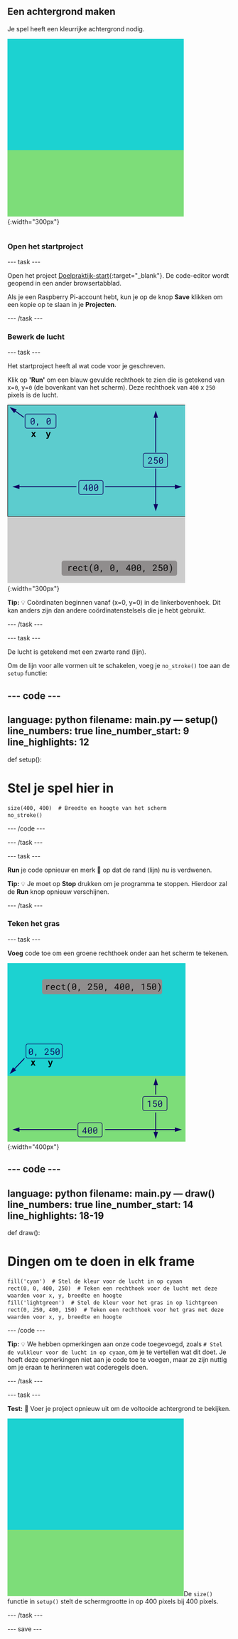 ## Een achtergrond maken

<div style="display: flex; flex-wrap: wrap">
<div style="flex-basis: 200px; flex-grow: 1; margin-right: 15px;">
Je spel heeft een kleurrijke achtergrond nodig.
</div>
<div>

![Het uitvoergebied met een luchtkleurige rechthoek boven een graskleurige rechthoek om de achtergrond te maken.](images/background.png){:width="300px"}

</div>
</div>

### Open het startproject

--- task ---

Open het project [Doelpraktijk-start](https://editor.raspberrypi.org/nl-NL/projects/target-practice-starter){:target="_blank"}. De code-editor wordt geopend in een ander browsertabblad.

Als je een Raspberry Pi-account hebt, kun je op de knop **Save** klikken om een kopie op te slaan in je **Projecten**.

--- /task ---

### Bewerk de lucht

--- task ---

Het startproject heeft al wat code voor je geschreven.

Klik op **'Run'** om een blauw gevulde rechthoek te zien die is getekend van x=`0`, y=`0` (de bovenkant van het scherm). Deze rechthoek van `400` x `250` pixels is de lucht.

![Een blauwe rechthoek met een zwarte rand eromheen, daarboven een grijze rechthoek. De linkerbovenhoek van het canvas is gemarkeerd als x=0, y=0 dit is de oorsprong van de rechthoek. De breedte wordt gemarkeerd als 400 en de hoogte als 250. De code rect(0, 0, 400, 250) wordt weergegeven.](images/sky_stroke.png){:width="300px"}

**Tip:** 💡 Coördinaten beginnen vanaf (x=0, y=0) in de linkerbovenhoek. Dit kan anders zijn dan andere coördinatenstelsels die je hebt gebruikt.

--- /task ---

--- task ---

De lucht is getekend met een zwarte rand (lijn).

Om de lijn voor alle vormen uit te schakelen, voeg je `no_stroke()` toe aan de `setup` functie:

--- code ---
---
language: python
filename: main.py — setup()
line_numbers: true
line_number_start: 9
line_highlights: 12
---
def setup():
# Stel je spel hier in

    size(400, 400)  # Breedte en hoogte van het scherm
    no_stroke()

--- /code ---

--- /task ---

--- task ---

**Run** je code opnieuw en merk 👀 op dat de rand (lijn) nu is verdwenen.

**Tip:** 💡 Je moet op **Stop** drukken om je programma te stoppen. Hierdoor zal de **Run** knop opnieuw verschijnen.

--- /task ---

### Teken het gras

--- task ---

**Voeg** code toe om een groene rechthoek onder aan het scherm te tekenen.

![Het uitvoergebied met een luchkleurige rechthoek boven een graskleurige rechthoek om de achtergrond te creëren. De linkerbovenhoek van de rechthoek is gemarkeerd als x=0, y=250 dit is de oorsprong van de rechthoek. De breedte wordt gemarkeerd als 400 en de hoogte als 150. De code rect(0, 250, 400, 150) wordt weergegeven.](images/green-grass.png){:width="400px"}

--- code ---
---
language: python
filename: main.py — draw()
line_numbers: true
line_number_start: 14
line_highlights: 18-19
---
def draw():
# Dingen om te doen in elk frame

    fill('cyan')  # Stel de kleur voor de lucht in op cyaan
    rect(0, 0, 400, 250)  # Teken een rechthoek voor de lucht met deze waarden voor x, y, breedte en hoogte
    fill('lightgreen')  # Stel de kleur voor het gras in op lichtgroen
    rect(0, 250, 400, 150)  # Teken een rechthoek voor het gras met deze waarden voor x, y, breedte en hoogte

--- /code ---

**Tip:** 💡 We hebben opmerkingen aan onze code toegevoegd, zoals `# Stel de vulkleur voor de lucht in op cyaan`, om je te vertellen wat dit doet. Je hoeft deze opmerkingen niet aan je code toe te voegen, maar ze zijn nuttig om je eraan te herinneren wat coderegels doen.

--- /task ---

--- task ---

**Test:** 🔄 Voer je project opnieuw uit om de voltooide achtergrond te bekijken.

![Het uitvoergebied met een luchtkleurige rechthoek boven een graskleurige rechthoek om de achtergrond te creëren.](images/background.png)De `size()` functie in `setup()` stelt de schermgrootte in op 400 pixels bij 400 pixels.

--- /task ---

--- save ---
